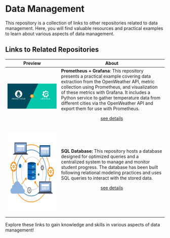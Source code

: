# Data Management

This repository is a collection of links to other repositories related to data management. Here, you will find valuable resources and practical examples to learn about various aspects of data management.

## Links to Related Repositories

| Preview | About |
|---------|-------|
| <p align="center">[<img src="https://github.com/JavierAM01/Getting-Started-with-Prometheus-and-Grafana/blob/main/images/prom+graf.png" style="width: 250; height: 200;"/>](https://github.com/JavierAM01/Getting-Started-with-Prometheus-and-Grafana)</p> | **Prometheus + Grafana**: This repository presents a practical example covering data extraction from the OpenWeather API, metric collection using Prometheus, and visualization of these metrics with Grafana. It includes a Python service to gather temperature data from different cities via the OpenWeather API and export them for use with Prometheus. <p align="center"><a href="https://github.com/JavierAM01/Getting-Started-with-Prometheus-and-Grafana"> see details </a> </p> | 
| <p align="center">[<img src="https://github.com/JavierAM01/SQL-database/blob/main/images/bd.jpg" height="250" width="250"/>](https://github.com/JavierAM01/SQL-database)</p> | **SQL Database:** This repository hosts a database designed for optimized queries and a centralized system to manage and monitor student progress. The database has been built following relational modeling practices and uses SQL queries to interact with the stored data. <p align="center"><a href="https://github.com/JavierAM01/SQL-database"> see details </a> </p> |


Explore these links to gain knowledge and skills in various aspects of data management!
